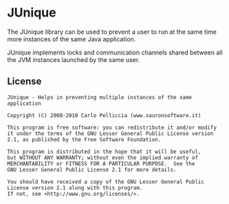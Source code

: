# JUnique

The JUnique library can be used to prevent a user to run at the same time more instances of the same Java application.

JUnique implements locks and communication channels shared between all the JVM instances launched by the same user.

## License

```
JUnique - Helps in preventing multiple instances of the same application

Copyright (C) 2008-2010 Carlo Pelliccia (www.sauronsoftware.it)

This program is free software: you can redistribute it and/or modify
it under the terms of the GNU Lesser General Public License version
2.1, as published by the Free Software Foundation.

This program is distributed in the hope that it will be useful,
but WITHOUT ANY WARRANTY; without even the implied warranty of
MERCHANTABILITY or FITNESS FOR A PARTICULAR PURPOSE.  See the
GNU Lesser General Public License 2.1 for more details.

You should have received a copy of the GNU Lesser General Public
License version 2.1 along with this program.
If not, see <http://www.gnu.org/licenses/>.
```
